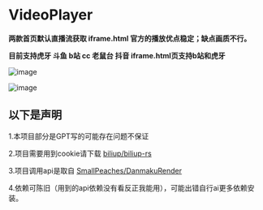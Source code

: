 # VideoPlayer

**两款首页默认直播流获取 iframe.html 官方的播放优点稳定；缺点画质不行。**    

**目前支持虎牙 斗鱼 b站 cc 老鼠台 抖音 iframe.html页支持b站和虎牙**

![image](https://github.com/biliup-start/VideoPlayer/assets/96544807/859af8e8-02d6-4a26-9907-bf22c7a84eba)

![image](https://github.com/biliup-start/VideoPlayer/assets/96544807/692a9c92-7c3c-49b9-9555-2a20e329abb9)

## 以下是声明

1.本项目部分是GPT写的可能存在问题不保证   

2.项目需要用到cookie请下载 [biliup/biliup-rs](https://github.com/biliup/biliup-rs/releases)     

3.项目调用api是取自 [SmallPeaches/DanmakuRender](https://github.com/SmallPeaches/DanmakuRender)       

4.依赖可陈旧（用到的api依赖没有看反正我能用），可能出错自行ai更多依赖安装。
